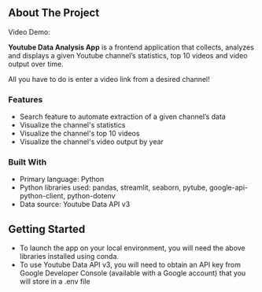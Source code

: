 ## About The Project

Video Demo: 

**Youtube Data Analysis App** is a frontend application that collects, analyzes and displays a given Youtube channel’s statistics, top 10 videos and video output over time.

All you have to do is enter a video link from a desired channel!

### Features

- Search feature to automate extraction of a given channel’s data 
- Visualize the channel's statistics
- Visualize the channel's top 10 videos
- Visualize the channel's video output by year

### Built With

- Primary language: Python
- Python libraries used: pandas, streamlit, seaborn, pytube, google-api-python-client, python-dotenv
- Data source: Youtube Data API v3

<!-- GETTING STARTED -->

## Getting Started

- To launch the app on your local environment, you will need the above libraries installed using conda.
- To use Youtube Data API v3, you will need to obtain an API key from Google Developer Console (available with a Google account) that you will store in a .env file



